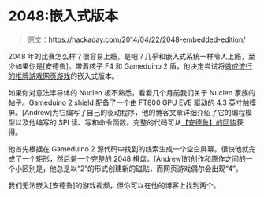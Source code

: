 # 2048:嵌入式版本

> 原文：<https://hackaday.com/2014/04/22/2048-embedded-edition/>

2048 年的比赛怎么样？很容易上瘾，是吧？几乎和嵌入式系统一样令人上瘾，至少如果你是[安德鲁]。带着核子 F4 和 Gameduino 2 盾，他决定尝试将[做成流行的推牌游戏网页游戏](http://www.theresistornetwork.com/2014/04/2048-embedded.html)的嵌入式版本。

如果你对意法半导体的 Nucleo 板不熟悉，看看几个月前我们关于 Nucleo 家族的帖子。Gameduino 2 shield 配备了一个由 FT800 GPU EVE 驱动的 4.3 英寸触摸屏。[Andrew]为它编写了自己的驱动程序，他的博客文章详细介绍了它的编程模型以及他编写的 SPI 读、写和命令函数。完整的代码可从[【安德鲁】的回购](https://github.com/aarossig/u2048)获得。

他首先根据在 Gameduino 2 源代码中找到的线索生成一个空白屏幕。很快他就完成了一个矩形，然后是一个完整的 2048 棋盘。[Andrew]的创作和原作之间的一个小区别是，他总是以“2”的形式创建新的磁贴，而网页游戏偶尔会出现“4”。

我们无法嵌入[安德鲁]的游戏视频，但你可以在他的博客上找到两个。